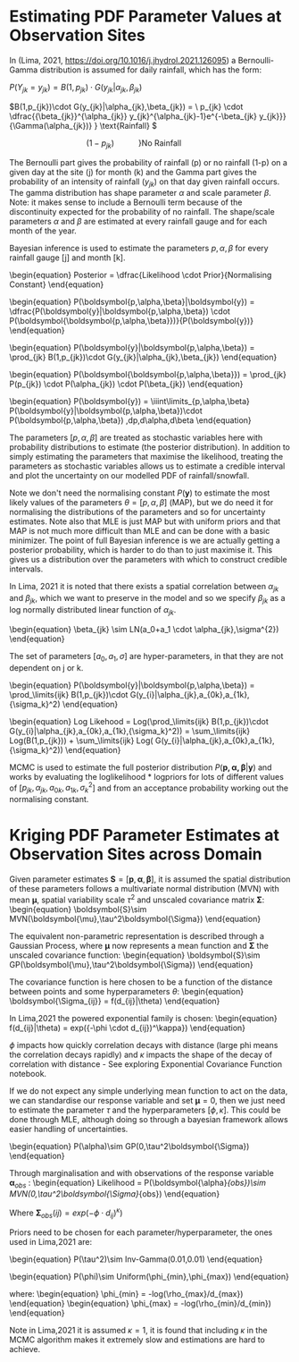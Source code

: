 # Estimating PDF Parameter Values at Observation Sites

In (Lima, 2021, https://doi.org/10.1016/j.jhydrol.2021.126095) a Bernoulli-Gamma distribution is assumed for daily rainfall, which has the form:

$P(Y_{jk}=y_{jk}) = B(1,p_{jk})\cdot G(y_{jk}|\alpha_{jk},\beta_{jk})$

$B(1,p_{jk})\cdot G(y_{jk}|\alpha_{jk},\beta_{jk}) = \ p_{jk} \cdot \dfrac{{\beta_{jk}}^{\alpha_{jk}} y_{jk}^{\alpha_{jk}-1}e^{-\beta_{jk} y_{jk}}}{\Gamma(\alpha_{jk})} \} \text{Rainfall} $ 

$\ \ \ \ \ \ \ \ \ \ \ \ \ \ \ \ \ \ \ \ \ \ \ \ \ \ \ \ \ \ \ \ \ \ \ (1-p_{jk}) \ \ \ \ \ \ \ \ \ \ \ \} \text{No Rainfall}$

The Bernoulli part gives the probability of rainfall (p) or no rainfall (1-p) on a given day at the site \(j\) for month \(k\) and the Gamma part gives the probability of an intensity of rainfall ($y_{jk}$) on that day given rainfall occurs. The gamma distribution has shape parameter $\alpha$ and scale parameter $\beta$. Note: it makes sense to include a Bernoulli term because of the discontinuity expected for the probability of no rainfall. The shape/scale parameters $\alpha$ and $\beta$ are estimated at every rainfall gauge and for each month of the year. 

Bayesian inference is used to estimate the parameters $p,\alpha,\beta$ for every rainfall gauge [j] and month [k]. 

\begin{equation}
    Posterior = \dfrac{Likelihood \cdot Prior}{Normalising Constant} 
\end{equation}

\begin{equation}
    P(\boldsymbol{p,\alpha,\beta}|\boldsymbol{y}) = \dfrac{P(\boldsymbol{y}|\boldsymbol{p,\alpha,\beta}) \cdot P(\boldsymbol{\boldsymbol{p,\alpha,\beta}})}{P(\boldsymbol{y})} 
\end{equation}

\begin{equation}
    P(\boldsymbol{y}|\boldsymbol{p,\alpha,\beta}) = \prod_{jk} B(1,p_{jk})\cdot G(y_{jk}|\alpha_{jk},\beta_{jk})
\end{equation}

\begin{equation}
    P(\boldsymbol{\boldsymbol{p,\alpha,\beta}}) = \prod_{jk} P(p_{jk}) \cdot P(\alpha_{jk}) \cdot P(\beta_{jk})
\end{equation}

\begin{equation}
    P(\boldsymbol{y}) = \iiint\limits_{p,\alpha,\beta} P(\boldsymbol{y}|\boldsymbol{p,\alpha,\beta})\cdot P(\boldsymbol{p,\alpha,\beta}) \,dp\,d\alpha\,d\beta
\end{equation}

The parameters $[p,\alpha,\beta]$ are treated as stochastic variables here with probability distributions to estimate (the posterior distribution). In addition to simply estimating the parameters that maximise the likelihood, treating the parameters as stochastic variables allows us to estimate a credible interval and plot the uncertainty on our modelled PDF of rainfall/snowfall.

Note we don't need the normalising constant $P(\boldsymbol{y})$ to estimate the most likely values of the parameters $\theta=[p,\alpha,\beta]$ (MAP), but we do need it for normalising the distributions of the parameters and so for uncertainty estimates. Note also that MLE is just MAP but with uniform priors and that MAP is not much more difficult than MLE and can be done with a basic minimizer. The point of full Bayesian inference is we are actually getting a posterior probability, which is harder to do than to just maximise it. This gives us a distribution over the parameters with which to construct credible intervals. 

In Lima, 2021 it is noted that there exists a spatial correlation between $\alpha_{jk}$ and $\beta_{jk}$, which we want to preserve in the model and so we specify $\beta_{jk}$ as a log normally distributed linear function of $\alpha_{jk}$.

\begin{equation}
\beta_{jk} \sim  LN(a_0+a_1 \cdot \alpha_{jk},\sigma^{2})
\end{equation}

The set of parameters $[a_0,a_1,\sigma]$ are hyper-parameters, in that they are not dependent on j or k.

\begin{equation}
P(\boldsymbol{y}|\boldsymbol{p,\alpha,\beta}) = \prod_\limits{ijk} B(1,p_{jk})\cdot G(y_{i}|\alpha_{jk},a_{0k},a_{1k},{\sigma_k}^2)
\end{equation}

\begin{equation}
Log Likehood = Log(\prod_\limits{ijk} B(1,p_{jk})\cdot G(y_{i}|\alpha_{jk},a_{0k},a_{1k},{\sigma_k}^2)) = \sum_\limits{ijk} Log(B(1,p_{jk})) + \sum_\limits{ijk} Log( G(y_{i}|\alpha_{jk},a_{0k},a_{1k},{\sigma_k}^2))
\end{equation}

MCMC is used to estimate the full posterior distribution $P(\boldsymbol{p,\alpha,\beta}|\boldsymbol{y})$ and works by evaluating the loglikelihood * logpriors for lots of different values of [$p_{jk},\alpha_{jk},a_{0k},a_{1k},{\sigma_k}^2$] and from an acceptance probability working out the normalising constant.

# Kriging PDF Parameter Estimates at Observation Sites across Domain

Given parameter estimates $\boldsymbol{S}=[\boldsymbol{p},\boldsymbol{\alpha},\boldsymbol{\beta}]$, it is assumed the spatial distribution of these parameters follows a multivariate normal distribution (MVN) with mean $\boldsymbol{\mu}$, spatial variability scale $\tau^2$ and unscaled covariance matrix $\boldsymbol{\Sigma}$:
\begin{equation}
\boldsymbol{S}\sim MVN(\boldsymbol{\mu},\tau^2\boldsymbol{\Sigma})
\end{equation}

The equivalent non-parametric representation is described through a Gaussian Process, where $\boldsymbol{\mu}$ now represents a mean function and $\boldsymbol{\Sigma}$ the unscaled covariance function:
\begin{equation}
\boldsymbol{S}\sim GP(\boldsymbol{\mu},\tau^2\boldsymbol{\Sigma})
\end{equation}

The covariance function is here chosen to be a function of the distance between points and some hyperparameters $\theta$:
\begin{equation}
\boldsymbol{\Sigma_{ij}} = f(d_{ij}|\theta) 
\end{equation}

In Lima,2021 the powered exponential family is chosen:
\begin{equation}
f(d_{ij}|\theta) = exp({-\phi \cdot d_{ij})^\kappa})
\end{equation}

$\phi$ impacts how quickly correlation decays with distance (large phi means the correlation decays rapidly) and $\kappa$ impacts the shape of the decay of correlation with distance - See exploring Exponential Covariance Function notebook. 

If we do not expect any simple underlying mean function to act on the data, we can standardise our response variable and set $\boldsymbol{\mu}=0$, then we just need to estimate the parameter $\tau$ and the hyperparameters $[\phi,\kappa]$. This could be done through MLE, although doing so through a bayesian framework allows easier handling of uncertainties.

\begin{equation}
P(\alpha)\sim GP(0,\tau^2\boldsymbol{\Sigma})
\end{equation}

Through marginalisation and with observations of the response variable $\boldsymbol{\alpha}_{obs}$ :
\begin{equation}
Likelihood = P(\boldsymbol{\alpha}_{obs})\sim MVN(0,\tau^2\boldsymbol{\Sigma}_{obs})
\end{equation}

Where $\boldsymbol{\Sigma}_{obs}(ij) = exp({-\phi \cdot d_{ij})^\kappa})$

Priors need to be chosen for each parameter/hyperparameter, the ones used in Lima,2021 are:

\begin{equation}
P(\tau^2)\sim Inv-Gamma(0.01,0.01)
\end{equation}

\begin{equation}
P(\phi)\sim Uniform(\phi_{min},\phi_{max})
\end{equation}

where:
\begin{equation}
\phi_{min} = -log(\rho_{max}/d_{max}) 
\end{equation}
\begin{equation}
\phi_{max} = -log(\rho_{min}/d_{min})
\end{equation}

Note in Lima,2021 it is assumed $\kappa=1$, it is found that including $\kappa$ in the MCMC algorithm makes it extremely slow and estimations are hard to achieve. 
